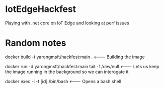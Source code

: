 # IotEdgeHackfest
Playing with .net core on IoT Edge and looking at perf issues

# Random notes
docker build -t yarongmsft/hackfest:main .  <--- Building the image

docker run -d yarongmsft/hackfest:main tail -f /dev/null <--- Lets us keep the image running in the background so we can interogate it

docker exec -i -t [id] /bin/bash <--- Opens a bash shell